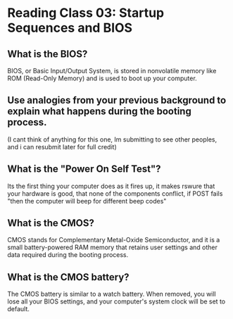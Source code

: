 # Reading Class 03: Startup Sequences and BIOS

## What is the BIOS?

BIOS, or Basic Input/Output System, is stored in nonvolatile memory like ROM (Read-Only Memory) and is used to boot up your computer.

## Use analogies from your previous background to explain what happens during the booting process.

(I cant think of anything for this one, Im submitting to see other peoples, and i can resubmit later for full credit)

## What is the "Power On Self Test"?
Its the first thing your computer does as it fires up, it makes rswure that your hardware is good, that none of the components conflict, if POST fails "then the computer will beep for different beep codes"


## What is the CMOS?

CMOS stands for Complementary Metal-Oxide Semiconductor, and it is a small battery-powered RAM memory that retains user settings and other data required during the booting process.

## What is the CMOS battery?

The CMOS battery is similar to a watch battery. When removed, you will lose all your BIOS settings, and your computer's system clock will be set to default.

